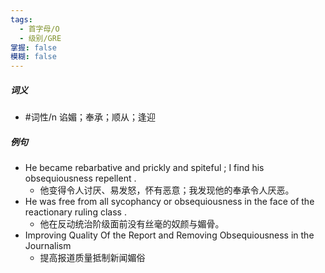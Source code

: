 ```yaml
---
tags:
  - 首字母/O
  - 级别/GRE
掌握: false
模糊: false
---
```

##### 词义
- #词性/n  谄媚；奉承；顺从；逢迎
##### 例句
- He became rebarbative and prickly and spiteful ; I find his obsequiousness repellent .
	- 他变得令人讨厌、易发怒，怀有恶意；我发现他的奉承令人厌恶。
- He was free from all sycophancy or obsequiousness in the face of the reactionary ruling class .
	- 他在反动统治阶级面前没有丝毫的奴颜与媚骨。
- Improving Quality Of the Report and Removing Obsequiousness in the Journalism
	- 提高报道质量抵制新闻媚俗
